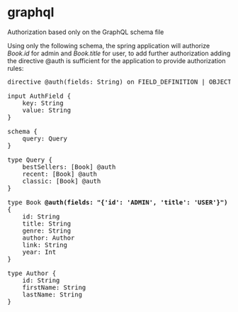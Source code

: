 # graphql

Authorization based only on the GraphQL schema file


Using only the following schema, the spring application will authorize <i>Book.id</i> for admin and <i>Book.title</i> for user, to add further authorization adding the directive @auth is sufficient for the application to provide authorization rules:<br>
<pre>
directive @auth(fields: String) on FIELD_DEFINITION | OBJECT

input AuthField {
    key: String
    value: String
}

schema {
    query: Query
}

type Query {
    bestSellers: [Book] @auth
    recent: [Book] @auth
    classic: [Book] @auth
}

type Book <b>@auth(fields: "{'id': 'ADMIN', 'title': 'USER'}")</b>
{
    id: String
    title: String
    genre: String
    author: Author
    link: String
    year: Int
}

type Author {
    id: String
    firstName: String
    lastName: String
}
</pre>

